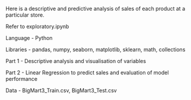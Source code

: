 
Here is a descriptive and predictive analysis of sales of each product at a particular store.

Refer to exploratory.ipynb

Language - Python

Libraries - pandas, numpy, seaborn, matplotlib, sklearn, math, collections

Part 1 - Descriptive analysis and visualisation of variables

Part 2 - Linear Regression to predict sales and evaluation of model performance

Data - BigMart3_Train.csv, BigMart3_Test.csv
